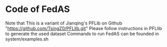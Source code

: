 # Code of FedAS

Note that This is a variant of Jianqing's PFLib on Github "https://github.com/TsingZ0/PFLlib.git"
Please follow instructions in PFLlib to generate the used dataset
Commands to run FedAS can be founded in system/examples.sh